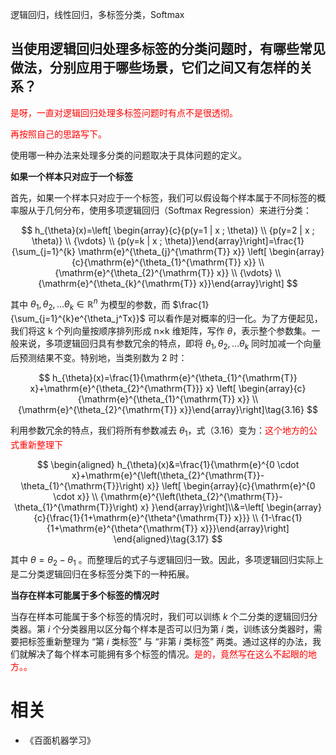



逻辑回归，线性回归，多标签分类，Softmax


## 当使用逻辑回归处理多标签的分类问题时，有哪些常见做法，分别应用于哪些场景，它们之间又有怎样的关系？

<span style="color:red;">是呀，一直对逻辑回归处理多标签问题时有点不是很透彻。</span>

<span style="color:red;">再按照自己的思路写下。</span>


使用哪一种办法来处理多分类的问题取决于具体问题的定义。

**如果一个样本只对应于一个标签**

首先，如果一个样本只对应于一个标签，我们可以假设每个样本属于不同标签的概率服从于几何分布，使用多项逻辑回归（Softmax Regression）来进行分类：

$$
h_{\theta}(x)=\left[ \begin{array}{c}{p(y=1 | x ; \theta)} \\ {p(y=2 | x ; \theta)} \\ {\vdots} \\ {p(y=k | x ; \theta)}\end{array}\right]=\frac{1}{\sum_{j=1}^{k} \mathrm{e}^{\theta_{j}^{\mathrm{T}} x}} \left[ \begin{array}{c}{\mathrm{e}^{\theta_{1}^{\mathrm{T}} x}} \\ {\mathrm{e}^{\theta_{2}^{\mathrm{T}} x}} \\ {\vdots} \\ {\mathrm{e}^{\theta_{k}^{\mathrm{T}} x}}\end{array}\right]
$$


其中 $\theta_1,\theta_2,...\theta_k\in \mathbb{R}^n$ 为模型的参数，而 $\frac{1}{\sum_{j=1}^{k}e^{\theta_j^Tx}}$ 可以看作是对概率的归一化。为了方便起见，我们将这 k 个列向量按顺序排列形成 n×k 维矩阵，写作 $θ$，表示整个参数集。一般来说，多项逻辑回归具有参数冗余的特点，即将 $\theta_1,\theta_2,...\theta_k$ 同时加减一个向量后预测结果不变。特别地，当类别数为 2 时：

$$
h_{\theta}(x)=\frac{1}{\mathrm{e}^{\theta_{1}^{\mathrm{T}} x}+\mathrm{e}^{\theta_{2}^{\mathrm{T}}} x} \left[ \begin{array}{c}{\mathrm{e}^{\theta_{1}^{\mathrm{T}} x}} \\ {\mathrm{e}^{\theta_{2}^{\mathrm{T}} x}}\end{array}\right]\tag{3.16}
$$

利用参数冗余的特点，我们将所有参数减去 $\theta_1$，式（3.16）变为：<span style="color:red;">这个地方的公式重新整理下</span>


$$
\begin{aligned}
h_{\theta}(x)&=\frac{1}{\mathrm{e}^{0 \cdot x}+\mathrm{e}^{\left(\theta_{2}^{\mathrm{T}}-\theta_{1}^{\mathrm{T}}\right) x}} \left[ \begin{array}{c}{\mathrm{e}^{0 \cdot x}} \\ {\mathrm{e}^{\left(\theta_{2}^{\mathrm{T}}-\theta_{1}^{\mathrm{T}}\right) x} }\end{array}\right]\\&=\left[ \begin{array}{c}{\frac{1}{1+\mathrm{e}^{\theta^{\mathrm{T}} x}}} \\ {1-\frac{1}{1+\mathrm{e}^{\theta^{\mathrm{T}} x}}}\end{array}\right]
\end{aligned}\tag{3.17}
$$




其中 $\theta=\theta_2-\theta_1$ 。而整理后的式子与逻辑回归一致。因此，多项逻辑回归实际上是二分类逻辑回归在多标签分类下的一种拓展。


**当存在样本可能属于多个标签的情况时**

当存在样本可能属于多个标签的情况时，我们可以训练 $k$ 个二分类的逻辑回归分类器。第 $i$ 个分类器用以区分每个样本是否可以归为第 $i$ 类，训练该分类器时，需要把标签重新整理为 “第 $i$ 类标签” 与 “非第 $i$ 类标签” 两类。通过这样的办法，我们就解决了每个样本可能拥有多个标签的情况。<span style="color:red;">是的，竟然写在这么不起眼的地方。。</span>



# 相关

- 《百面机器学习》
